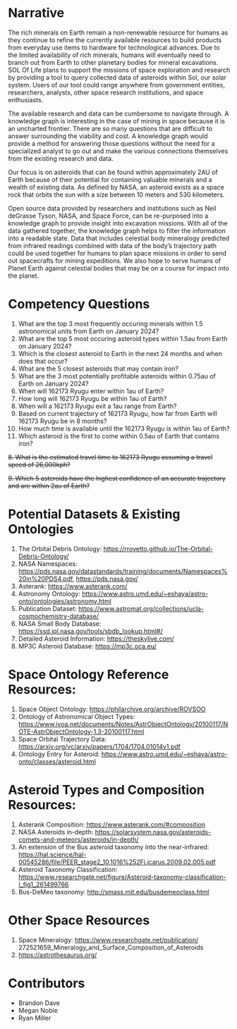 # Narrative
The rich minerals on Earth remain a non-renewable resource for humans as they continue to refine the currently available resources to build products from everyday use items to hardware for technological advances. Due to the limited availability of rich minerals, humans will eventually need to branch out from Earth to other planetary bodies for mineral excavations. SOL Of Life plans to support the missions of space exploration and research by providing a tool to query collected data of asteroids within Sol, our solar system. Users of our tool could range anywhere from government entities, researchers, analysts, other space research institutions, and space enthusiasts. 

The available research and data can be cumbersome to navigate through. A knowledge graph is interesting in the case of mining in space because it is an uncharted frontier. There are so many questions that are difficult to answer surrounding the viability and cost. A knowledge graph would provide a method for answering those questions without the need for a specialized analyst to go out and make the various connections themselves from the existing research and data.

Our focus is on asteroids that can be found within approximately 2AU of Earth because of their potential for containing valuable minerals and a wealth of existing data. As defined by NASA, an asteroid exists as a space rock that orbits the sun with a size between 10 meters and 530 kilometers. 

Open source data provided by researchers and institutions such as Neil deGrasse Tyson, NASA, and Space Force, can be re-purposed into a knowledge graph to provide insight into excavation missions. With all of the data gathered together, the knowledge graph helps to filter the information into a readable state. Data that includes celestial body mineralogy predicted from infrared readings combined with data of the body’s trajectory path could be used together for humans to plan space missions in order to send out spacecrafts for mining expeditions. We also hope to serve humans of Planet Earth against celestial bodies that may be on a course for impact into the planet.

#  Competency Questions
1. What are the top 3 most frequently occuring minerals within 1.5 astronomical units from Earth on January 2024?
2. What are the top 5 most occuring asteroid types within 1.5au from Earth on January 2024? 
3. Which is the closest asteroid to Earth in the next 24 months and when does that occur?
4. What are the 5 closest asteroids that may contain iron?
5. What are the 3 most potentially profitable asteroids within 0.75au of Earth on January 2024?  
6. When will 162173 Ryugu enter within 1au of Earth?
7. How long will 162173 Ryugu be within 1au of Earth?
8. When will a 162173 Ryugu exit a 1au range from Earth?
9. Based on current trajectory of 162173 Ryugu, how far from Earth will 162173 Ryugu be in 8 months?
10. How much time is available until the 162173 Ryugu is within 1au of Earth?
11. Which asteroid is the first to come within 0.5au of Earth that contains iron?

~~8. What is the estimated travel time to 162173 Ryugu assuming a travel speed of 26,000kph?~~

~~9. Which 5 asteroids have the highest confidence of an accurate trajectory and are within 2au of Earth?~~

#  Potential Datasets & Existing Ontologies
1. The Orbital Debris Ontology: https://rrovetto.github.io/The-Orbital-Debris-Ontology/  
2. NASA Namespaces: https://pds.nasa.gov/datastandards/training/documents/Namespaces%20in%20PDS4.pdf, https://pds.nasa.gov/
3. Asterank: https://www.asterank.com/
4. Astronomy Ontology: https://www.astro.umd.edu/~eshaya/astro-onto/ontologies/astronomy.html
5. Publication Dataset: https://www.astromat.org/collections/ucla-cosmochemistry-database/
6. NASA Small Body Database: https://ssd.jpl.nasa.gov/tools/sbdb_lookup.html#/  
7. Detailed Asteroid Information: https://theskylive.com/
8. MP3C Asteroid Database: https://mp3c.oca.eu/

# Space Ontology Reference Resources:
1. Space Object Ontology: https://philarchive.org/archive/ROVSOO
2. Ontology of Astronomical Object Types: https://www.ivoa.net/documents/Notes/AstrObjectOntology/20100117/NOTE-AstrObjectOntology-1.3-20100117.html
2. Space Orbital Trajectory Data: https://arxiv.org/vc/arxiv/papers/1704/1704.01014v1.pdf
3. Ontology Entry for Asteroid: https://www.astro.umd.edu/~eshaya/astro-onto/classes/asteroid.html

# Asteroid Types and Composition Resources:
1. Asterank Composition: https://www.asterank.com/#composition
2. NASA Asteroids in-depth: https://solarsystem.nasa.gov/asteroids-comets-and-meteors/asteroids/in-depth/
3. An extension of the Bus asteroid taxonomy into the near-infrared: https://hal.science/hal-00545286/file/PEER_stage2_10.1016%252Fj.icarus.2009.02.005.pdf
4. Asteroid Taxonomy Classification: https://www.researchgate.net/figure/Asteroid-taxonomy-classification-I_fig1_261499766
5. Bus-DeMeo taxonomy: http://smass.mit.edu/busdemeoclass.html

# Other Space Resources
1. Space Mineralogy: https://www.researchgate.net/publication/  272521659_Mineralogy_and_Surface_Composition_of_Asteroids
2. https://astrothesaurus.org/

#  Contributors
* Brandon Dave
* Megan Noble
* Ryan Miller

